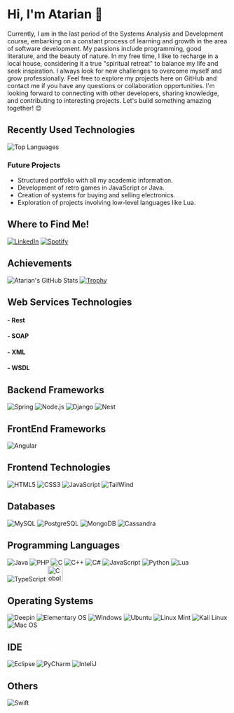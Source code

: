 # Hi, I'm Atarian 💓

Currently, I am in the last period of the Systems Analysis and Development course, embarking on a constant process of learning and growth in the area of software development. My passions include programming, good literature, and the beauty of nature. In my free time, I like to recharge in a local house, considering it a true "spiritual retreat" to balance my life and seek inspiration. I always look for new challenges to overcome myself and grow professionally. Feel free to explore my projects here on GitHub and contact me if you have any questions or collaboration opportunities. I'm looking forward to connecting with other developers, sharing knowledge, and contributing to interesting projects. Let's build something amazing together! 😊

## Recently Used Technologies

<div align="left">
  <img src="https://github-readme-stats.vercel.app/api/top-langs/?username=Atarian-ByVoid&hide_progress=true" alt="Top Languages">
</div>

### Future Projects

- Structured portfolio with all my academic information.
- Development of retro games in JavaScript or Java.
- Creation of systems for buying and selling electronics.
- Exploration of projects involving low-level languages like Lua.


## Where to Find Me!

[![LinkedIn](https://img.shields.io/badge/LinkedIn-0077B5?style=for-the-badge&logo=linkedin&logoColor=white)](https://www.linkedin.com/in/carlos-alberto-94255a21b/)
[![Spotify](https://img.shields.io/badge/Spotify-1ED760?style=for-the-badge&logo=spotify&logoColor=white)](https://open.spotify.com/user/21eho7qs7crypprua2r75fs5q)

## Achievements

![Atarian's GitHub Stats](https://github-readme-stats.vercel.app/api?username=Atarian-ByVoid&show_icons=true&theme=synthwave)
[![Trophy](https://github-profile-trophy.vercel.app/?username=Atarian-ByVoid&theme=onedark)](https://github.com/ryo-ma/github-profile-trophy)

## Web Services Technologies
#### - Rest 
#### - SOAP
#### - XML
#### - WSDL
## Backend Frameworks

![Spring](https://img.shields.io/badge/Spring-6DB33F?style=for-the-badge&logo=spring&logoColor=white)
![Node.js](https://img.shields.io/badge/Node.js-43853D?style=for-the-badge&logo=node.js&logoColor=white)
![Django](https://img.shields.io/badge/Django-092E20?style=for-the-badge&logo=django&logoColor=white)
![Nest](https://img.shields.io/badge/nestjs-%23E0234E.svg?style=for-the-badge&logo=nestjs&logoColor=white)


## FrontEnd Frameworks
![Angular](https://img.shields.io/badge/Angular-DD0031?style=for-the-badge&logo=angular&logoColor=white)


## Frontend Technologies

![HTML5](https://img.shields.io/badge/HTML5-E34F26?style=for-the-badge&logo=html5&logoColor=white)
![CSS3](https://img.shields.io/badge/CSS3-1572B6?style=for-the-badge&logo=css3&logoColor=white)
![JavaScript](https://img.shields.io/badge/JavaScript-F7DF1E?style=for-the-badge&logo=javascript&logoColor=black)
![TailWind](https://img.shields.io/badge/Tailwind_CSS-38B2AC?style=for-the-badge&logo=tailwind-css&logoColor=white)
## Databases

![MySQL](https://img.shields.io/badge/MySQL-00000F?style=for-the-badge&logo=mysql&logoColor=white)
![PostgreSQL](https://img.shields.io/badge/PostgreSQL-316192?style=for-the-badge&logo=postgresql&logoColor=white)
![MongoDB](https://img.shields.io/badge/MongoDB-4EA94B?style=for-the-badge&logo=mongodb&logoColor=white)
![Cassandra](https://img.shields.io/badge/Cassandra-1287B1?style=for-the-badge&logo=apache%20cassandra&logoColor=white)

## Programming Languages

![Java](https://img.shields.io/badge/Java-ED8B00?style=for-the-badge&logo=openjdk&logoColor=white)
![PHP](https://img.shields.io/badge/PHP-777BB4?style=for-the-badge&logo=php&logoColor=white)
![C](https://img.shields.io/badge/C-00599C?style=for-the-badge&logo=c&logoColor=white)
![C++](https://img.shields.io/badge/C%2B%2B-00599C?style=for-the-badge&logo=c%2B%2B&logoColor=white)
![C#](https://img.shields.io/badge/C%23-239120?style=for-the-badge&logo=c-sharp&logoColor=white)
![JavaScript](https://img.shields.io/badge/JavaScript-323330?style=for-the-badge&logo=javascript&logoColor=F7DF1E)
![Python](https://img.shields.io/badge/Python-3776AB?style=for-the-badge&logo=python&logoColor=white)
![Lua](https://img.shields.io/badge/Lua-2C2D72?style=for-the-badge&logo=lua&logoColor=white)
![TypeScript](https://img.shields.io/badge/TypeScript-007ACC?style=for-the-badge&logo=typescript&logoColor=white)
<img src="https://github.com/Atarian-ByVoid/Atarian-ByVoid/assets/96325150/b1a068a0-b33d-4001-b96a-4cb8c75cbe5b" alt="Cobol Image" style="width:35px">

## Operating Systems

![Deepin](https://img.shields.io/badge/Deepin-007CFF?style=for-the-badge&logo=deepin&logoColor=white)
![Elementary OS](https://img.shields.io/badge/Elementary%20OS-64BAFF?style=for-the-badge&logo=elementary&logoColor=white)
![Windows](https://img.shields.io/badge/Windows-0078D6?style=for-the-badge&logo=windows&logoColor=white)
![Ubuntu](https://img.shields.io/badge/Ubuntu-E95420?style=for-the-badge&logo=ubuntu&logoColor=white)
![Linux Mint](https://img.shields.io/badge/Linux_Mint-87CF3E?style=for-the-badge&logo=linux-mint&logoColor=white)
![Kali Linux](https://img.shields.io/badge/Kali_Linux-557C94?style=for-the-badge&logo=kali-linux&logoColor=white)
![Mac OS](https://img.shields.io/badge/mac%20os-000000?style=for-the-badge&logo=apple&logoColor=white)

## IDE
![Eclipse](https://img.shields.io/badge/Eclipse-2C2255?style=for-the-badge&logo=eclipse&logoColor=white)
![PyCharm](https://img.shields.io/badge/PyCharm-000000.svg?&style=for-the-badge&logo=PyCharm&logoColor=white)
![InteliJ](https://img.shields.io/badge/IntelliJ_IDEA-000000.svg?style=for-the-badge&logo=intellij-idea&logoColor=white)
## Others

![Swift](https://img.shields.io/badge/Swift-FA7343?style=for-the-badge&logo=swift&logoColor=white)

